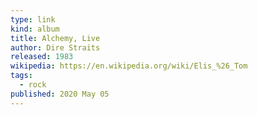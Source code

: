 ```yaml
---
type: link
kind: album
title: Alchemy, Live
author: Dire Straits
released: 1983
wikipedia: https://en.wikipedia.org/wiki/Elis_%26_Tom
tags:
  - rock
published: 2020 May 05
---
```

